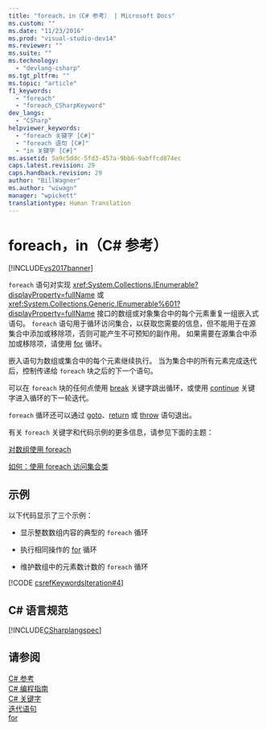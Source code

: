 ```yaml
---
title: "foreach，in（C# 参考） | Microsoft Docs"
ms.custom: ""
ms.date: "11/23/2016"
ms.prod: "visual-studio-dev14"
ms.reviewer: ""
ms.suite: ""
ms.technology: 
  - "devlang-csharp"
ms.tgt_pltfrm: ""
ms.topic: "article"
f1_keywords: 
  - "foreach"
  - "foreach_CSharpKeyword"
dev_langs: 
  - "CSharp"
helpviewer_keywords: 
  - "foreach 关键字 [C#]"
  - "foreach 语句 [C#]"
  - "in 关键字 [C#]"
ms.assetid: 5a9c5ddc-5fd3-457a-9bb6-9abffcd874ec
caps.latest.revision: 29
caps.handback.revision: 29
author: "BillWagner"
ms.author: "wiwagn"
manager: "wpickett"
translationtype: Human Translation
---
```

# foreach，in（C# 参考）
[!INCLUDE[vs2017banner](../../../csharp/includes/vs2017banner.md)]

`foreach` 语句对实现 <xref:System.Collections.IEnumerable?displayProperty=fullName> 或 <xref:System.Collections.Generic.IEnumerable%601?displayProperty=fullName> 接口的数组或对象集合中的每个元素重复一组嵌入式语句。  `foreach` 语句用于循环访问集合，以获取您需要的信息，但不能用于在源集合中添加或移除项，否则可能产生不可预知的副作用。  如果需要在源集合中添加或移除项，请使用 [for](../../../csharp/language-reference/keywords/for.md) 循环。  
  
 嵌入语句为数组或集合中的每个元素继续执行。  当为集合中的所有元素完成迭代后，控制传递给 `foreach` 块之后的下一个语句。  
  
 可以在 `foreach` 块的任何点使用 [break](../../../csharp/language-reference/keywords/break.md) 关键字跳出循环，或使用 [continue](../../../csharp/language-reference/keywords/continue.md) 关键字进入循环的下一轮迭代。  
  
 `foreach` 循环还可以通过 [goto](../../../csharp/language-reference/keywords/goto.md)、[return](../../../csharp/language-reference/keywords/return.md) 或 [throw](../../../csharp/language-reference/keywords/throw.md) 语句退出。  
  
 有关 `foreach` 关键字和代码示例的更多信息，请参见下面的主题：  
  
 [对数组使用 foreach](../../../csharp/programming-guide/arrays/using-foreach-with-arrays.md)  
  
 [如何：使用 foreach 访问集合类](../../../csharp/programming-guide/classes-and-structs/how-to-access-a-collection-class-with-foreach.md)  
  
## 示例  
 以下代码显示了三个示例：  
  
-   显示整数数组内容的典型的 `foreach` 循环  
  
-   执行相同操作的 [for](../../../csharp/language-reference/keywords/for.md) 循环  
  
-   维护数组中的元素数计数的 `foreach` 循环  
  
 [!CODE [csrefKeywordsIteration#4](../CodeSnippet/VS_Snippets_VBCSharp/csrefKeywordsIteration#4)]  
  
## C\# 语言规范  
 [!INCLUDE[CSharplangspec](../../../csharp/language-reference/keywords/includes/csharplangspec_md.md)]  
  
## 请参阅  
 [C\# 参考](../../../csharp/language-reference/index.md)   
 [C\# 编程指南](../../../csharp/programming-guide/index.md)   
 [C\# 关键字](../../../csharp/language-reference/keywords/index.md)   
 [迭代语句](../../../csharp/language-reference/keywords/iteration-statements.md)   
 [for](../../../csharp/language-reference/keywords/for.md)